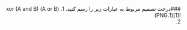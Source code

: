 <div dir="rtl">
###درخت تصمیم مربوط به عبارات زیر را رسم کنید.
1. (A or B) xor (A and B)
<br/>
![1](1.PNG)
	<br/>
2. 
	</div>
